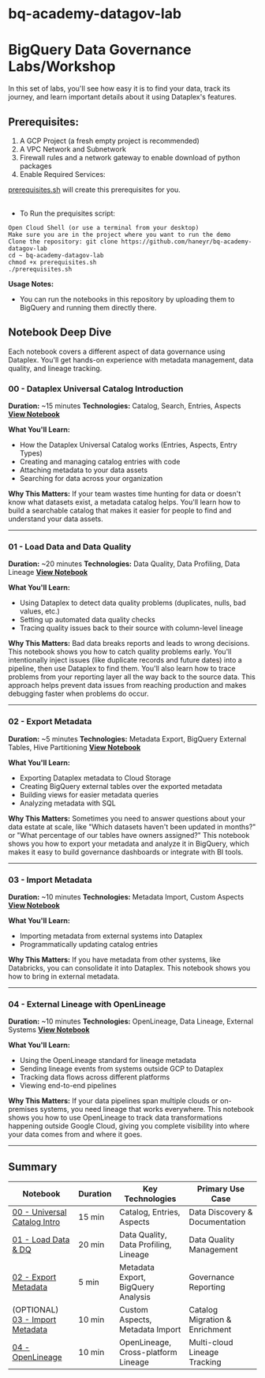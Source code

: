 # bq-academy-datagov-lab


# BigQuery Data Governance Labs/Workshop

In this set of labs, you'll see how easy it is to find your data, track its journey, and learn important details about it using Dataplex's features.

## Prerequisites:
1. A GCP Project (a fresh empty project is recommended)
2. A VPC Network and Subnetwork
3. Firewall rules and a network gateway to enable download of python packages
4. Enable Required Services:

[prerequisites.sh](./prerequisites.sh) will create this prerequisites for you. <BR>
<BR>
* To Run the prequisites script:
```
Open Cloud Shell (or use a terminal from your desktop)
Make sure you are in the project where you want to run the demo
Clone the repository: git clone https://github.com/haneyr/bq-academy-datagov-lab
cd ~ bq-academy-datagov-lab
chmod +x prerequisites.sh
./prerequisites.sh 
```

**Usage Notes:**

* You can run the notebooks in this repository by uploading them to BigQuery and running them directly there.

## Notebook Deep Dive

Each notebook covers a different aspect of data governance using Dataplex. You'll get hands-on experience with metadata management, data quality, and lineage tracking.

### 00 - Dataplex Universal Catalog Introduction
**Duration:** ~15 minutes
**Technologies:** Catalog, Search, Entries, Aspects
**[View Notebook](./00%20-%20Dataplex%20Universal%20Catalog%20Introduction.ipynb)**

**What You'll Learn:**
- How the Dataplex Universal Catalog works (Entries, Aspects, Entry Types)
- Creating and managing catalog entries with code
- Attaching metadata to your data assets
- Searching for data across your organization

**Why This Matters:**
If your team wastes time hunting for data or doesn't know what datasets exist, a metadata catalog helps. You'll learn how to build a searchable catalog that makes it easier for people to find and understand your data assets.

---

### 01 - Load Data and Data Quality
**Duration:** ~20 minutes
**Technologies:** Data Quality, Data Profiling, Data Lineage
**[View Notebook](./01%20-%20Load%20data%20and%20DQ.ipynb)**

**What You'll Learn:**
- Using Dataplex to detect data quality problems (duplicates, nulls, bad values, etc.)
- Setting up automated data quality checks
- Tracing quality issues back to their source with column-level lineage

**Why This Matters:**
Bad data breaks reports and leads to wrong decisions. This notebook shows you how to catch quality problems early. You'll intentionally inject issues (like duplicate records and future dates) into a pipeline, then use Dataplex to find them. You'll also learn how to trace problems from your reporting layer all the way back to the source data. This approach helps prevent data issues from reaching production and makes debugging faster when problems do occur.

---

### 02 - Export Metadata
**Duration:** ~5 minutes
**Technologies:** Metadata Export, BigQuery External Tables, Hive Partitioning
**[View Notebook](./02%20-%20Export%20Metadata.ipynb)**

**What You'll Learn:**
- Exporting Dataplex metadata to Cloud Storage
- Creating BigQuery external tables over the exported metadata
- Building views for easier metadata queries
- Analyzing metadata with SQL

**Why This Matters:**
Sometimes you need to answer questions about your data estate at scale, like "Which datasets haven't been updated in months?" or "What percentage of our tables have owners assigned?" This notebook shows you how to export your metadata and analyze it in BigQuery, which makes it easy to build governance dashboards or integrate with BI tools.

---

### 03 - Import Metadata
**Duration:** ~10 minutes
**Technologies:** Metadata Import, Custom Aspects
**[View Notebook](./03%20-%20Import%20Metadata.ipynb)**

**What You'll Learn:**
- Importing metadata from external systems into Dataplex
- Programmatically updating catalog entries

**Why This Matters:**
If you have metadata from other systems, like Databricks, you can consolidate it into Dataplex. This notebook shows you how to bring in external metadata.

---

### 04 - External Lineage with OpenLineage
**Duration:** ~10 minutes
**Technologies:** OpenLineage, Data Lineage, External Systems
**[View Notebook](./04%20-%20Dataplex_OpenLineage_Example.ipynb)**

**What You'll Learn:**
- Using the OpenLineage standard for lineage metadata
- Sending lineage events from systems outside GCP to Dataplex
- Tracking data flows across different platforms
- Viewing end-to-end pipelines

**Why This Matters:**
If your data pipelines span multiple clouds or on-premises systems, you need lineage that works everywhere. This notebook shows you how to use OpenLineage to track data transformations happening outside Google Cloud, giving you complete visibility into where your data comes from and where it goes.

---

## Summary

| Notebook | Duration | Key Technologies | Primary Use Case |
|----------|----------|------------------|------------------|
| [00 - Universal Catalog Intro](./00%20-%20Dataplex%20Universal%20Catalog%20Introduction.ipynb) | 15 min | Catalog, Entries, Aspects | Data Discovery & Documentation |
| [01 - Load Data & DQ](./01%20-%20Load%20data%20and%20DQ.ipynb) | 20 min | Data Quality, Data Profiling, Lineage | Data Quality Management |
| [02 - Export Metadata](./02%20-%20Export%20Metadata.ipynb) | 5 min | Metadata Export, BigQuery Analysis | Governance Reporting |
| (OPTIONAL) [03 - Import Metadata](./03%20-%20Import%20Metadata.ipynb) | 10 min | Custom Aspects, Metadata Import | Catalog Migration & Enrichment |
| [04 - OpenLineage](./04%20-%20Dataplex_OpenLineage_Example.ipynb) | 10 min | OpenLineage, Cross-platform Lineage | Multi-cloud Lineage Tracking |


